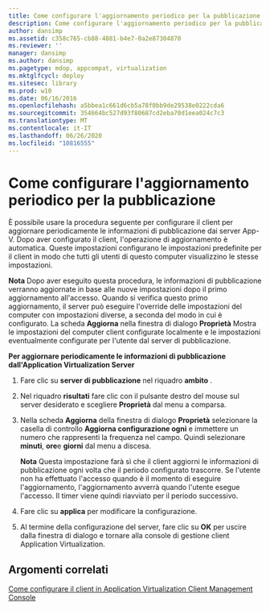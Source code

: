 ```yaml
---
title: Come configurare l'aggiornamento periodico per la pubblicazione
description: Come configurare l'aggiornamento periodico per la pubblicazione
author: dansimp
ms.assetid: c358c765-cb88-4881-b4e7-0a2e87304870
ms.reviewer: ''
manager: dansimp
ms.author: dansimp
ms.pagetype: mdop, appcompat, virtualization
ms.mktglfcycl: deploy
ms.sitesec: library
ms.prod: w10
ms.date: 06/16/2016
ms.openlocfilehash: a5bbea1c661d6cb5a78f0bb9de29538e0222cda6
ms.sourcegitcommit: 354664bc527d93f80687cd2eba70d1eea024c7c3
ms.translationtype: MT
ms.contentlocale: it-IT
ms.lasthandoff: 06/26/2020
ms.locfileid: "10816555"
---
```

# Come configurare l'aggiornamento periodico per la pubblicazione


È possibile usare la procedura seguente per configurare il client per aggiornare periodicamente le informazioni di pubblicazione dai server App-V. Dopo aver configurato il client, l'operazione di aggiornamento è automatica. Queste impostazioni configurano le impostazioni predefinite per il client in modo che tutti gli utenti di questo computer visualizzino le stesse impostazioni.

**Nota**  Dopo aver eseguito questa procedura, le informazioni di pubblicazione verranno aggiornate in base alle nuove impostazioni dopo il primo aggiornamento all'accesso. Quando si verifica questo primo aggiornamento, il server può eseguire l'override delle impostazioni del computer con impostazioni diverse, a seconda del modo in cui è configurato. La scheda **Aggiorna** nella finestra di dialogo **Proprietà** Mostra le impostazioni del computer client configurate localmente e le impostazioni eventualmente configurate per l'utente dal server di pubblicazione.

 

**Per aggiornare periodicamente le informazioni di pubblicazione dall'Application Virtualization Server**

1.  Fare clic su **server di pubblicazione** nel riquadro **ambito** .

2.  Nel riquadro **risultati** fare clic con il pulsante destro del mouse sul server desiderato e scegliere **Proprietà** dal menu a comparsa.

3.  Nella scheda **Aggiorna** della finestra di dialogo **Proprietà** selezionare la casella di controllo **Aggiorna configurazione ogni** e immettere un numero che rappresenti la frequenza nel campo. Quindi selezionare **minuti**, **ore**e **giorni** dal menu a discesa.

    **Nota**  Questa impostazione farà sì che il client aggiorni le informazioni di pubblicazione ogni volta che il periodo configurato trascorre. Se l'utente non ha effettuato l'accesso quando è il momento di eseguire l'aggiornamento, l'aggiornamento avverrà quando l'utente esegue l'accesso. Il timer viene quindi riavviato per il periodo successivo.

     

4.  Fare clic su **applica** per modificare la configurazione.

5.  Al termine della configurazione del server, fare clic su **OK** per uscire dalla finestra di dialogo e tornare alla console di gestione client Application Virtualization.

## Argomenti correlati


[Come configurare il client in Application Virtualization Client Management Console](how-to-configure-the-client-in-the-application-virtualization-client-management-console.md)

 

 





